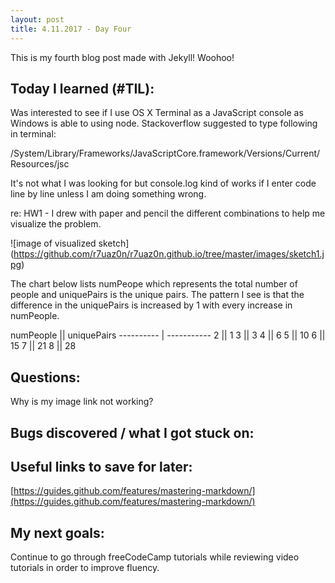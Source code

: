 ```yaml
---
layout: post
title: 4.11.2017 - Day Four 
---
```


This is my fourth blog post made with Jekyll! Woohoo! 

## Today I learned (#TIL):


Was interested to see if I use OS X Terminal as a JavaScript console as Windows is able to using node.   Stackoverflow suggested to type following in terminal:

/System/Library/Frameworks/JavaScriptCore.framework/Versions/Current/Resources/jsc

It's not what I was looking for but console.log kind of works if I enter code line by line unless I am doing something wrong.


re: HW1 - I drew with paper and pencil the different combinations to help me visualize the problem.  


![image of visualized sketch]
(https://github.com/r7uaz0n/r7uaz0n.github.io/tree/master/images/sketch1.jpg)



The chart below lists numPeope which represents the total number of people and uniquePairs is the unique pairs.  The pattern I see is that the difference in the uniquePairs is increased by 1 with every increase in numPeople. 

numPeople ||  uniquePairs
---------- | -----------
2         ||    1
3         ||    3
4         ||    6
5         ||    10
6         ||    15
7         ||    21
8         ||    28





## Questions:

Why is my image link not working?


## Bugs discovered / what I got stuck on:



## Useful links to save for later:

[https://guides.github.com/features/mastering-markdown/](https://guides.github.com/features/mastering-markdown/)


## My next goals:

Continue to go through freeCodeCamp tutorials while reviewing video tutorials in order to improve fluency.








